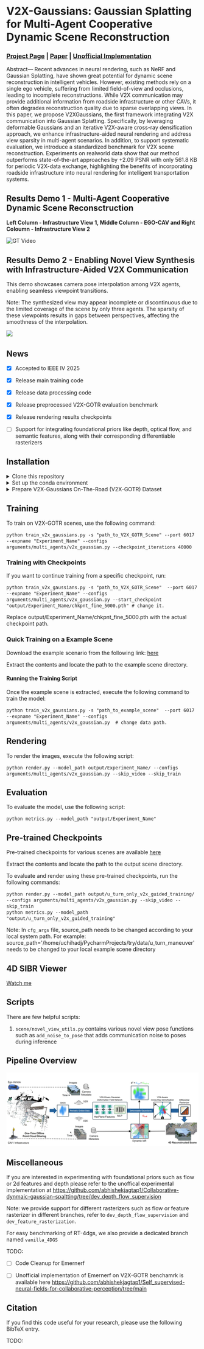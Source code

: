 
# V2X-Gaussians: Gaussian Splatting for Multi-Agent Cooperative Dynamic Scene Reconstruction
### [Project Page]() | [Paper]() | [Unofficial Implementation](https://github.com/abhishekjagtap1/Collaborative-dynmaic-gaussian-spaltting/tree/dev_depth_flow_supervision)

Abstract— Recent advances in neural rendering, such as
NeRF and Gaussian Splatting, have shown great potential
for dynamic scene reconstruction in intelligent vehicles. However, existing methods rely on a single ego vehicle, suffering
from limited field-of-view and occlusions, leading to incomplete reconstructions. While V2X communication may provide additional information from roadside infrastructure or
other CAVs, it often degrades reconstruction quality due to
sparse overlapping views. In this paper, we propose V2XGaussians, the first framework integrating V2X communication
into Gaussian Splatting. Specifically, by leveraging deformable
Gaussians and an iterative V2X-aware cross-ray densification
approach, we enhance infrastructure-aided neural rendering
and address view sparsity in multi-agent scenarios. In addition,
to support systematic evaluation, we introduce a standardized
benchmark for V2X scene reconstruction. Experiments on realworld data show that our method outperforms state-of-the-art
approaches by +2.09 PSNR with only 561.8 KB for periodic
V2X-data exchange, highlighting the benefits of incorporating
roadside infrastructure into neural rendering for intelligent
transportation systems. 

##  Results Demo 1 - Multi-Agent Cooperative Dynamic Scene Reconsctruction

**Left Column - Infrastructure View 1, Middle Column - EGO-CAV and Right Coloumn - Infrastructure View 2**

![GT Video](assets/Demo_Video.gif)


##  Results Demo 2 - Enabling Novel View Synthesis with Infrastructure-Aided V2X Communication 
This demo showcases camera pose interpolation among V2X agents, enabling seamless viewpoint transitions.

Note: The synthesized view may appear incomplete or discontinuous due to the limited coverage of the scene by only three agents. The sparsity of these viewpoints results in gaps between perspectives, affecting the smoothness of the interpolation.

  
![](./assets/novel_view_2.gif "")

## News
- [x] Accepted to IEEE IV 2025 
- [x] Release main training code 
- [x] Release data processing code
- [x] Release preprocessed V2X-GOTR evaluation benchmark
- [x] Release rendering results checkpoints
- [ ] Support for integrating foundational priors like depth, optical flow, and semantic features, along with their corresponding differentiable rasterizers



## Installation

<details> <summary>Clone this repository</summary>

```bash
git clone https://github.com/abhishekjagtap1/V2X-Guassians.git
```
</details>
<details> <summary>Set up the conda environment</summary>

```
conda create -y --name v2x_gaussian python=3.9
conda activate v2x_gaussian
# Replace cu118 with 121 if using CUDA 12.x 
pip install torch==2.4.0 torchvision==0.19.0 torchaudio==2.4.0 --index-url https://download.pytorch.org/whl/cu118
pip install -r requirements.txt
pip install submodules/depth-diff-gaussian-rasterization
pip install submodules/simple-knn
```
</details>

<details> <summary>Prepare V2X-Gaussians On-The-Road (V2X-GOTR) Dataset</summary>

1. Follow the instructions in [V2X-GOTR](docs/V2XGOTR.md) to fully set up the V2X-GOTR benchmark for both training and evaluation.

The V2X-GOTR data loader, located at `scene/V2XGOTR_dataset.py`, is well-documented and responsible for loading all V2X agent data components, including:

- **RGB frames**  
- **Timestamps**  
- **Lidar point clouds**  
- **Camera intrinsics and extrinsics**  

</details>

## Training


To train on V2X-GOTR scenes, use the following command:
```
python train_v2x_gaussians.py -s "path_to_V2X_GOTR_Scene" --port 6017 --expname "Experiment_Name" --configs arguments/multi_agents/v2x_gaussian.py --checkpoint_iterations 40000
```
### Training with Checkpoints

If you want to continue training from a specific checkpoint, run:

```
python train_v2x_gaussians.py -s "path_to_V2X_GOTR_Scene"  --port 6017 --expname "Experiment_Name" --configs arguments/multi_agents/v2x_gaussian.py --start_checkpoint "output/Experiment_Name/chkpnt_fine_5000.pth" # change it.
```
Replace output/Experiment_Name/chkpnt_fine_5000.pth with the actual checkpoint path.

### Quick Training on a Example Scene

Download the example scenario from the following link: [here](https://www.dropbox.com/scl/fo/a34yxthlrgepyjkgbqk6z/ALOW8mcg2w8OOp4xj2Egk4A?rlkey=grfx78f0osi5tg6f6wi0ye2br&st=jtvqr2i0&dl=0)

Extract the contents and locate the path to the example scene directory.

#### Running the Training Script

Once the example scene is extracted, execute the following command to train the model:

```
python train_v2x_gaussians.py -s "path_to_example_scene"  --port 6017 --expname "Experiment_Name" --configs arguments/multi_agents/v2x_gaussian.py  # change data path.
```



## Rendering

To render the images, execute the following script:

```
python render.py --model_path output/Experiment_Name/ --configs arguments/multi_agents/v2x_gaussian.py --skip_video --skip_train
```

## Evaluation

To evaluate the model, use the following script:

```
python metrics.py --model_path "output/Experiment_Name" 
```

## Pre-trained Checkpoints
Pre-trained checkpoints for various scenes are available [here](https://www.dropbox.com/scl/fo/dnbmm17sqw68y0igtmcto/APCWK9LvlXF2VfJOrxrUfO4?rlkey=shpdze8pzt6yah1wxkyvvzjjv&e=1&st=iha1bg6s&dl=0)

Extract the contents and locate the path to the output scene directory.

To evaluate and render using these pre-trained checkpoints, run the following commands:

```
python render.py --model_path output/u_turn_only_v2x_guided_training/ --configs arguments/multi_agents/v2x_gaussian.py --skip_video --skip_train
python metrics.py --model_path "output/u_turn_only_v2x_guided_training" 
```
Note: In ```cfg_args``` file, source_path needs to be changed according to your local system path. 
For example: source_path='/home/uchihadj/PycharmProjects/try/data/u_turn_maneuver' needs to be changed to your local example scene directory



## 4D SIBR Viewer
[Watch me](./docs/viewer_usage.md)
## Scripts

There are few helpful scripts:

1. `scene/novel_view_utils.py` contains various novel view pose functions such as `add_noise_to_pose` that adds communication noise to poses during inference


## Pipeline Overview
![](./assets/pipeline.jpg "")



## Miscellaneous

If you are interested in experimenting with foundational priors such as flow or 2d features and depth please refer to the unoffical experimental implementation at https://github.com/abhishekjagtap1/Collaborative-dynmaic-gaussian-spaltting/tree/dev_depth_flow_supervision

Note: we provide support for different rasterizers  such as flow or feature rasterizer in different branches, refer to `dev_depth_flow_supervision` and `dev_feature_rasterization`.

For easy benchmarking of RT-4dgs, we also provide a dedicated branch named `vanilla_4DGS`

TODO: 
- [ ] Code Cleanup for Emernerf
- [ ] Unofficial implementation of Emernerf on V2X-GOTR benchamrk is available here https://github.com/abhishekjagtap1/Self_supervised-neural-fields-for-collaborative-perception/tree/main



## Citation

If you find this code useful for your research, please use the following BibTeX entry.

TODO:
```
